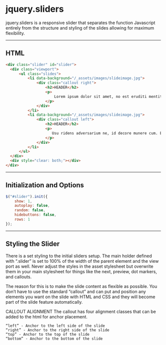 # jquery.sliders

jquery.sliders is a responsive slider that separates the function Javascript entirely from the structure and styling of the slides allowing for maximum flexibility.


----------------------------------------------------
HTML
----------------------------------------------------
```html
<div class="slider" id="slider">
  <div class="viewport">
      <ul class="slides">
          <li data-background="/_assets/images/slideimage.jpg">
              <div class="callout right">
                  <h2>HEADER</h2>
                  <p>
                      Lorem ipsum dolor sit amet, no est eruditi mentitum definitiones. Mentitum ullamcorper id pri, ex petentium erroribus interpretaris nec.
                  </p>
              </div>
          </li>
          <li data-background="/_assets/images/slideimage.jpg">
              <div class="callout left">
                  <h2>HEADER</h2>
                  <p>
                     Usu ridens adversarium ne, id decore munere cum. Eu usu quodsi eloquentiam, te nec minim partem. Cum dolorem placerat an, ei autem dolor convenire mel. Vel ea omittam recusabo, vim no idque verterem deserunt, ut nostrud philosophia mediocritatem vix.
                  </p>
              </div>
          </li>
      </ul>
  </div>
  <div style="clear: both;"></div>
</div>
```

----------------------------------------------------
Initialization and Options
----------------------------------------------------

```javascript
$("#slider").init({
    show: 1,
    autoplay: false,
    random: false,
    hidebuttons: false,
    rows: 1
});

```


----------------------------------------------------
Styling the Slider
----------------------------------------------------

There is a set styling to the initial sliders setup.  The main holder defined with “.slider” is set to 100% of the width of the parent element and the view port as well.   Never adjust the styles in the asset stylesheet but overwrite them in your main stylesheet for things like the next, preview, dot markers, and callouts.

The reason for this is to make the slide content as flexible as possible.  You don’t have to use the standard “callout” and can put and position any elements you want on the slide with HTML and CSS and they will become part of the slide feature automatically.


CALLOUT ALIGNMENT
The callout has four alignment classes that can be added to the html for anchor placement.
```text
“left” - Anchor to the left side of the slide
“right” - Anchor to the right side of the slide
“top” - Anchor to the top of the slide
“bottom” - Anchor to the bottom of the slide
```
